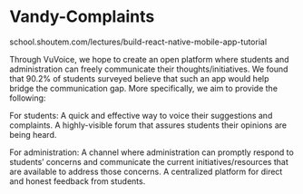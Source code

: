 # Vandy-Complaints

school.shoutem.com/lectures/build-react-native-mobile-app-tutorial

Through VuVoice, we hope to create an open platform where students and administration can freely communicate their thoughts/initiatives. We found that 90.2% of students surveyed believe that such an app would help bridge the communication gap. More specifically, we aim to provide the following: 

For students: 
A quick and effective way to voice their suggestions and complaints.
A highly-visible forum that assures students their opinions are being heard.

For administration:
A channel where administration can promptly respond to students’ concerns and communicate the current initiatives/resources that are available to address those concerns. 
A centralized platform for direct and honest feedback from students.


